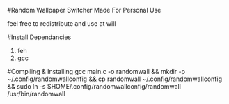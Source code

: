 #Random Wallpaper Switcher Made For Personal Use

feel free to redistribute and use at will

#Install
Dependancies
1. feh
2. gcc

#Compiling & Installing 
gcc main.c -o randomwall && mkdir -p ~/.config/randomwallconfig && cp randomwall ~/.config/randomwallconfig && sudo ln -s $HOME/.config/randomwallconfig/randomwall /usr/bin/randomwall
